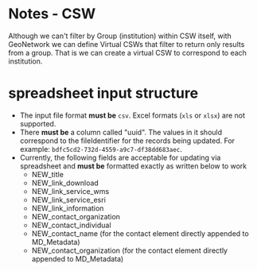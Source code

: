 # Notes - CSW

Although we can't filter by Group (institution) within CSW itself, with GeoNetwork we can define Virtual CSWs that filter to return only results from a group. That is we can create a virtual CSW to correspond to each institution.

# spreadsheet input structure
- The input file format **must be** `csv`. Excel formats (`xls` or `xlsx`) are not supported.
- There **must be** a column called "uuid". The values in it should correspond to the fileIdentifier for the records being updated. For example: `bdfc5cd2-732d-4559-a9c7-df38dd683aec`.
- Currently, the following fields are acceptable for updating via spreadsheet and **must be** formatted exactly as written below to work
  + NEW_title
  + NEW_link_download
  + NEW_link_service_wms
  + NEW_link_service_esri
  + NEW_link_information
  + NEW_contact_organization
  + NEW_contact_individual
  + NEW_contact_name (for the contact element directly appended to MD_Metadata)
  + NEW_contact_organization (for the contact element directly appended to MD_Metadata)

